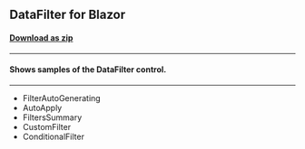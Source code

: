## DataFilter for Blazor
#### [Download as zip](https://grapecity.github.io/DownGit/#/home?url=https://github.com/GrapeCity/ComponentOne-Blazor-Samples/tree/master/DataFilter/DataFilterExplorer.Server)
____
#### Shows samples of the DataFilter control.
____

* FilterAutoGenerating
* AutoApply
* FiltersSummary
* CustomFilter
* ConditionalFilter

